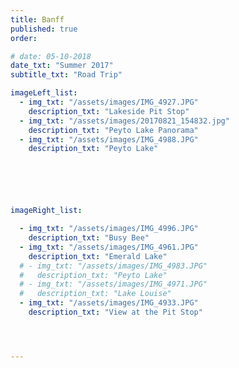 ```yaml
---
title: Banff  
published: true
order: 

# date: 05-10-2018
date_txt: "Summer 2017"
subtitle_txt: "Road Trip"

imageLeft_list:
  - img_txt: "/assets/images/IMG_4927.JPG"
    description_txt: "Lakeside Pit Stop"
  - img_txt: "/assets/images/20170821_154832.jpg"
    description_txt: "Peyto Lake Panorama"
  - img_txt: "/assets/images/IMG_4988.JPG"
    description_txt: "Peyto Lake"






imageRight_list:

  - img_txt: "/assets/images/IMG_4996.JPG"
    description_txt: "Busy Bee"
  - img_txt: "/assets/images/IMG_4961.JPG"
    description_txt: "Emerald Lake"
  # - img_txt: "/assets/images/IMG_4983.JPG"
  #   description_txt: "Peyto Lake"
  # - img_txt: "/assets/images/IMG_4971.JPG"
  #   description_txt: "Lake Louise"
  - img_txt: "/assets/images/IMG_4933.JPG"
    description_txt: "View at the Pit Stop"




---
```

